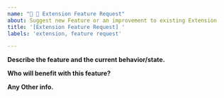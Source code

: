 ```yaml
---
name: "🧩 💎 Extension Feature Request"
about: Suggest new Feature or an improvement to existing Extension
title: '[Extension Feature Request] '
labels: 'extension, feature request'

---
```


<!--
  Please provide a clear and concise description for your idea.
-->

**Describe the feature and the current behavior/state.**

**Who will benefit with this feature?**

**Any Other info.**
